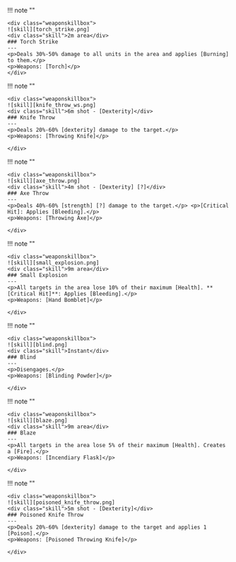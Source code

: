 !!! note ""

    <div class="weaponskillbox">
    ![skill][torch_strike.png]
    <div class="skill">2m area</div>
    ### Torch Strike
    ---
    <p>Deals 30%-50% damage to all units in the area and applies [Burning] to them.</p>
    <p>Weapons: [Torch]</p>
    </div>

!!! note ""

    <div class="weaponskillbox">
    ![skill][knife_throw_ws.png]
    <div class="skill">6m shot - [Dexterity]</div>
    ### Knife Throw
    ---
    <p>Deals 20%-60% [dexterity] damage to the target.</p>
    <p>Weapons: [Throwing Knife]</p>

    </div>

!!! note ""

    <div class="weaponskillbox">
    ![skill][axe_throw.png]
    <div class="skill">4m shot - [Dexterity] [?]</div>
    ### Axe Throw
    ---
    <p>Deals 40%-60% [strength] [?] damage to the target.</p> <p>[Critical Hit]: Applies [Bleeding].</p>
    <p>Weapons: [Throwing Axe]</p>

    </div>

!!! note ""

    <div class="weaponskillbox">
    ![skill][small_explosion.png]
    <div class="skill">9m area</div>
    ### Small Explosion
    ---
    <p>All targets in the area lose 10% of their maximum [Health]. **[Critical Hit]**: Applies [Bleeding].</p>
    <p>Weapons: [Hand Bomblet]</p>

    </div>

!!! note ""

    <div class="weaponskillbox">
    ![skill][blind.png]
    <div class="skill">Instant</div>
    ### Blind
    ---
    <p>Disengages.</p>
    <p>Weapons: [Blinding Powder]</p>

    </div>

!!! note ""

    <div class="weaponskillbox">
    ![skill][blaze.png]
    <div class="skill">9m area</div>
    ### Blaze
    ---
    <p>All targets in the area lose 5% of their maximum [Health]. Creates a [Fire].</p>
    <p>Weapons: [Incendiary Flask]</p>

    </div>

!!! note ""

    <div class="weaponskillbox">
    ![skill][poisoned_knife_throw.png]
    <div class="skill">5m shot - [Dexterity]</div>
    ### Poisoned Knife Throw
    ---
    <p>Deals 20%-60% [dexterity] damage to the target and applies 1 [Poison].</p>
    <p>Weapons: [Poisoned Throwing Knife]</p>

    </div>
